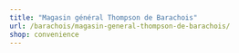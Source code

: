 ```yaml
---
title: "Magasin général Thompson de Barachois"
url: /barachois/magasin-general-thompson-de-barachois/
shop: convenience
---
```

